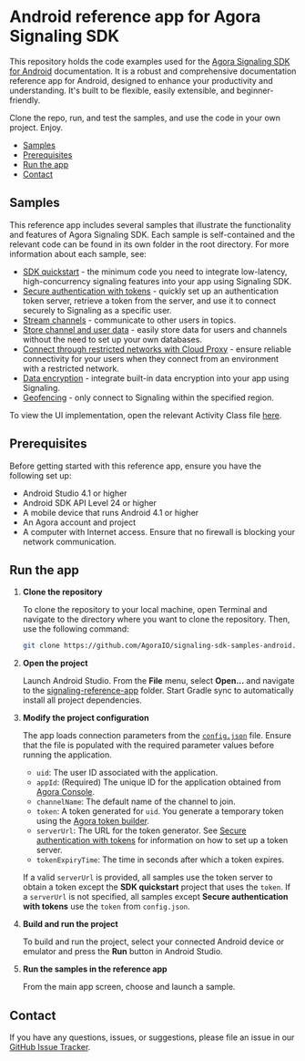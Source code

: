 # Android reference app for Agora Signaling SDK

This repository holds the code examples used for the [Agora Signaling SDK for Android](https://docs-beta.agora.io/en/signaling/overview/product-overview?platform=android) documentation. It is a robust and comprehensive documentation reference app for Android, designed to enhance your productivity and understanding. It's built to be flexible, easily extensible, and beginner-friendly.

Clone the repo, run, and test the samples, and use the code in your own project. Enjoy.

- [Samples](#samples)
- [Prerequisites](#prerequisites)
- [Run the app](#run-the-app)
- [Contact](#contact)

## Samples

This reference app includes several samples that illustrate the functionality and features of Agora Signaling SDK. Each sample is self-contained and the relevant code can be found in its own folder in the root directory. For more information about each sample, see:

- [SDK quickstart](signaling-manager/) - the minimum code you need to integrate low-latency, high-concurrency
  signaling features into your app using Signaling SDK.
- [Secure authentication with tokens](authentication-workflow/) - quickly set up an authentication token server, retrieve a token from the server, and use it to connect securely to Signaling as a specific user.
- [Stream channels](stream-channel/) - communicate to other users in topics.
- [Store channel and user data](storage) - easily store data for users and channels without the need to
  set up your own databases. 
- [Connect through restricted networks with Cloud Proxy](cloud-proxy/) - ensure reliable connectivity for your users when they connect from an
  environment with a restricted network.
- [Data encryption](data-encryption) - integrate built-in data encryption into your app using Signaling.
- [Geofencing](geofencing) - only connect to Signaling within the specified region.

To view the UI implementation, open the relevant Activity Class file [here](signaling-reference-app/app/src/main/java/io/agora/signaling_reference_app).


## Prerequisites

Before getting started with this reference app, ensure you have the following set up:

- Android Studio 4.1 or higher
- Android SDK API Level 24 or higher
- A mobile device that runs Android 4.1 or higher
- An Agora account and project
- A computer with Internet access. Ensure that no firewall is blocking your network communication.

## Run the app

1. **Clone the repository**

    To clone the repository to your local machine, open Terminal and navigate to the directory where you want to clone the repository. Then, use the following command:

    ```sh
    git clone https://github.com/AgoraIO/signaling-sdk-samples-android.git
    ```

1. **Open the project**

    Launch Android Studio. From the **File** menu, select **Open...** and navigate to the [signaling-reference-app](signaling-reference-app) folder. Start Gradle sync to automatically install all project dependencies.

1. **Modify the project configuration**

   The app loads connection parameters from the [`config.json`](./agora-manager/src/main/res/raw/config.json) file. Ensure that the file is populated with the required parameter values before running the application.

    - `uid`: The user ID associated with the application.
    - `appId`: (Required) The unique ID for the application obtained from [Agora Console](https://console.agora.io). 
    - `channelName`: The default name of the channel to join.
    - `token`: A token generated for `uid`. You generate a temporary token using the [Agora token builder](https://agora-token-generator-demo.vercel.app/).
    - `serverUrl`: The URL for the token generator. See [Secure authentication with tokens](https://docs-beta.agora.io/en/signaling/get-started/authentication-workflow) for information on how to set up a token server.
    - `tokenExpiryTime`: The time in seconds after which a token expires.

    If a valid `serverUrl` is provided, all samples use the token server to obtain a token except the **SDK quickstart** project that uses the `token`. If a `serverUrl` is not specified, all samples except **Secure authentication with tokens** use the `token` from `config.json`.

1. **Build and run the project**

    To build and run the project, select your connected Android device or emulator and press the **Run** button in Android Studio.

1. **Run the samples in the reference app**

    From the main app screen, choose and launch a sample.

## Contact

If you have any questions, issues, or suggestions, please file an issue in our [GitHub Issue Tracker](https://github.com/AgoraIO/video-sdk-samples-android/issues).
